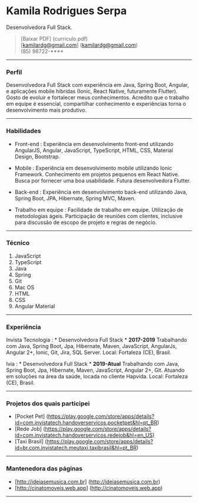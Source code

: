 # Kamila Rodrigues Serpa
Desenvolvedora Full Stack.

> [Baixar PDF] (curriculo.pdf)  
> [kamilardg@gmail.com] (kamilardg@gmail.com)  
> (85) 98722-****

------

### Perfil

Desenvolvedora Full Stack com experiência em Java, Spring Boot, Angular, e aplicações mobile híbridas (Ionic, React Native, futuramente Flutter). Gosto de evoluir e fortalecer meus conhecimentos. Acredito que o trabalho em equipe é essencial, compartilhar conhecimento e experiências torna o desenvolvimento mais produtivo.

------

### Habilidades

* Front-end
  : Experiência em desenvolvimento front-end utilizando AngularJS, Angular, JavaScript, TypeScript, HTML, CSS, Material Design, Bootstrap.

* Mobile
  : Experiência em desenvolvimento mobile utilizando Ionic Framework. Conhecimento em projetos pequenos em React Native. Busca por fornecer uma boa usabilidade. Futura desenvolvedora Flutter. 

* Back-end
  : Experiência em desenvolvimento back-end utilizando Java, Spring Boot, JPA, Hibernate, Spring MVC, Maven.

* Trabalho em equipe
  : Facilidade de trabalho em equipe. Utilização de metodologias ágeis. Participação de reuniões com clientes, inclusive para discussão de escopo de projeto e regras de negócio.

-------

### Técnico

1. JavaScript
1. TypeScript
1. Java
1. Spring
1. Git
1. Mac OS
1. HTML
1. CSS
1. Angular Material

------

### Experiência

Invista Tecnologia
: * Desenvolvedora Full Stack *
  __2017-2019__
  Trabalhando com Java, Spring Boot, Jpa, Hibernate, Maven, JavaScript, AngularJs, Angular 2+, Ionic, Git, Jira, SQL Server. Local: Fortaleza (CE), Brasil.


Ivia
: * Desenvolvedora Full Stack *
  __2019-Atual__
  Trabalhando com Java, Spring Boot, Jpa, Hibernate, Maven, JavaScript, Angular 2+, Git. Atuando em soluções na área da saúde, locada no cliente Hapvida. Local: Fortaleza (CE), Brasil.

------

### Projetos dos quais participei

 - [Pocket Pet] (https://play.google.com/store/apps/details?id=com.invistatech.handoverservicos.pocketpet&hl=pt_BR)
 - [Rede Job] (https://play.google.com/store/apps/details?id=com.invistatech.handoverservicos.redejob&hl=en_US)
 - [Taxi Brasil] (https://play.google.com/store/apps/details?id=br.com.invistatech.meutaxi.taxibrasil&hl=pt_BR)

------

### Mantenedora das páginas

 - [http://ideiasemusica.com.br] (http://ideiasemusica.com.br)
 - [http://cinatomoveis.web.app] (http://cinatomoveis.web.app)

------